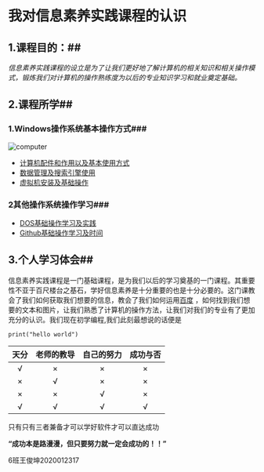 

# 我对信息素养实践课程的认识 #



## 1.课程目的：##

​       *信息素养实践课程的设立是为了让我们更好地了解计算机的相关知识和相关操作模式，锻炼我们对计算机的操作熟练度为以后的专业知识学习和就业奠定基础。*

## 2.课程所学##

  ### 1.Windows操作系统基本操作方式###

![computer](E:\G\新建文件夹\sdal\27161769_102844149081_2.jpg)

* <u>计算机配件和作用以及基本使用方式</u>
* <u>数据管理及搜索引擎使用</u>
* <u>虚拟机安装及基础操作</u>

### 2其他操作系统操作学习###

* <u>DOS基础操作学习及实践</u>
* <u>Github基础操作学习及时间</u>

## 3.个人学习体会##

信息素养实践课程是一门基础课程，是为我们以后的学习奠基的一门课程。其重要性不亚于百尺楼台之基石，学好信息素养是十分重要的也是十分必要的。这门课教会了我们如何获取我们想要的信息，教会了我们如何运用[百度](https://www.baidu.com/) ，如何找到我们想要的文本和图片，让我们熟悉了计算机的操作方法，让我们对我们的专业有了更加充分的认识。我们现在初学编程,我们此刻最想说的话便是

```
print("hello world")
```

| 天分 | 老师的教导 | 自己的努力 | 成功与否 |
| :--: | :--------: | :--------: | :------: |
|  √   |     ×      |     ×      |    ×     |
|  ×   |     √      |     ×      |    ×     |
|  ×   |     ×      |     √      |    ×     |
|  √   |     √      |     √      |    √     |

只有只有三者兼备才可以学好软件才可以直达成功            



**“成功本是路漫漫，但只要努力就一定会成功的！！”**

6班王俊坤2020012317

